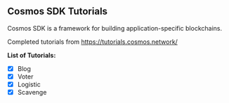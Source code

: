 ## Cosmos SDK Tutorials
Cosmos SDK is a framework for building application-specific blockchains.

Completed tutorials from https://tutorials.cosmos.network/

**List of Tutorials:**
 - [x] Blog
 - [x] Voter
 - [x] Logistic
 - [x] Scavenge